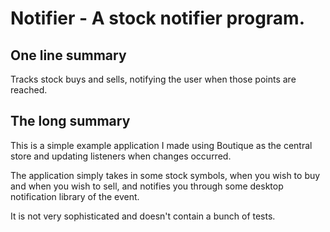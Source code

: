 # Notifier - A stock notifier program.

## One line summary

Tracks stock buys and sells, notifying the user when those points are reached.

## The long summary

This is a simple example application I made using Boutique as the central store
and updating listeners when changes occurred.

The application simply takes in some stock symbols, when you wish to buy
and when you wish to sell, and notifies you through some desktop notification
library of the event.

It is not very sophisticated and doesn't contain a bunch of tests.
